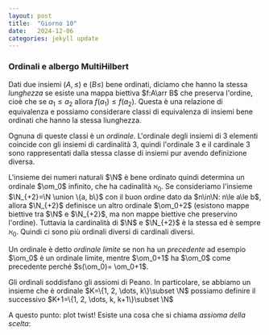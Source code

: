 ```yaml
---
layout: post
title:  "Giorno 10"
date:   2024-12-06 
categories: jekyll update
---
```

### Ordinali e albergo MultiHilbert

Dati due insiemi $(A, \le)$ e $(B\le)$ bene ordinati, diciamo che hanno la stessa _lunghezza_
se esiste una mappa biettiva $f:A\arr B$ che preserva l'ordine, cioè che se $a_1\le a_2$ allora $f(a_1)\le f(a_2)$.
Questa è una relazione di equivalenza e possiamo considerare classi di equivalenza di insiemi bene ordinati che hanno la stessa liunghezza.

Ognuna di queste classi è un _ordinale_. 
L'ordinale degli insiemi di 3 elementi coincide con gli insiemi di cardinalità 3, quindi l'ordinale 3 e il cardinale 3 sono rappresentati dalla stessa classe di insiemi
pur avendo definizione diversa.

L'insieme dei numeri naturali $\N$ è bene ordinato quindi determina un ordinale $\om_0$ infinito, che ha cadinalità $\aleph_0$. 
Se consideriamo l'insieme $\N_{+2}=\N \union \{a, b\}$ con il buon ordine dato da  $n\in\N: n\le a\le b$, allora $\N_{+2}$ definisce un altro ordinale $\om_0+2$
(esistono mappe biettive tra $\N$ e $\N_{+2}$, ma non mappe biettive che preservino l'ordine). Tuttavia la cardinalità di $\N$ e $\N_{+2}$ è la stessa ed è sempre $\aleph_0$.
Quindi ci sono più ordinali diversi di cardinali diversi.

Un ordinale è detto _ordinale limite_ se non ha un _precedente_ ad esempio $\om_0$ è un ordinale limite, mentre $\om_0+1$ ha $\om_0$ come precedente perché
$s(\om_0)= \om_0+1$.

Gli ordinali soddisfano gli assiomi di Peano.
In particolare, se abbiamo un insieme che è ordinale $K=\{1, 2, \dots, k\}\subset \N$ possiamo definire il successivo $K+1=\{1, 2, \dots, k, k+1\}\subset \N$

A questo punto: plot twist!
Esiste una cosa che si chiama _assioma della scelta_: